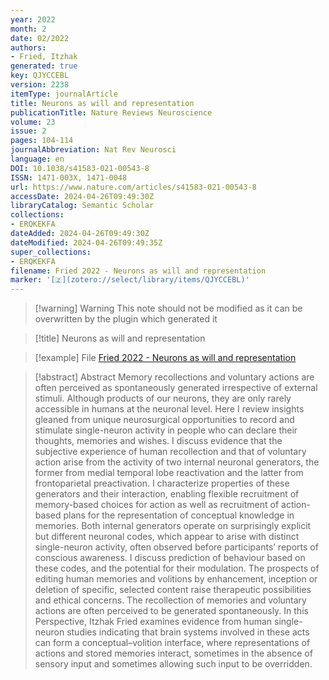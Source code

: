 ```yaml
---
year: 2022
month: 2
date: 02/2022
authors:
- Fried, Itzhak
generated: true
key: QJYCCEBL
version: 2238
itemType: journalArticle
title: Neurons as will and representation
publicationTitle: Nature Reviews Neuroscience
volume: 23
issue: 2
pages: 104-114
journalAbbreviation: Nat Rev Neurosci
language: en
DOI: 10.1038/s41583-021-00543-8
ISSN: 1471-003X, 1471-0048
url: https://www.nature.com/articles/s41583-021-00543-8
accessDate: 2024-04-26T09:49:30Z
libraryCatalog: Semantic Scholar
collections:
- ERQKEKFA
dateAdded: 2024-04-26T09:49:30Z
dateModified: 2024-04-26T09:49:35Z
super_collections:
- ERQKEKFA
filename: Fried 2022 - Neurons as will and representation
marker: '[🇿](zotero://select/library/items/QJYCCEBL)'
---
```



 > 
 > \[!warning\] Warning
 > This note should not be modified as it can be overwritten by the plugin which generated it

 > 
 > \[!title\] Neurons as will and representation

 > 
 > \[!example\] File
 > [Fried 2022 - Neurons as will and representation](Fried%202022%20-%20Neurons%20as%20will%20and%20representation.pdf)

 > 
 > \[!abstract\] Abstract
 > Memory recollections and voluntary actions are often perceived as spontaneously generated irrespective of external stimuli. Although products of our neurons, they are only rarely accessible in humans at the neuronal level. Here I review insights gleaned from unique neurosurgical opportunities to record and stimulate single-neuron activity in people who can declare their thoughts, memories and wishes. I discuss evidence that the subjective experience of human recollection and that of voluntary action arise from the activity of two internal neuronal generators, the former from medial temporal lobe reactivation and the latter from frontoparietal preactivation. I characterize properties of these generators and their interaction, enabling flexible recruitment of memory-based choices for action as well as recruitment of action-based plans for the representation of conceptual knowledge in memories. Both internal generators operate on surprisingly explicit but different neuronal codes, which appear to arise with distinct single-neuron activity, often observed before participants’ reports of conscious awareness. I discuss prediction of behaviour based on these codes, and the potential for their modulation. The prospects of editing human memories and volitions by enhancement, inception or deletion of specific, selected content raise therapeutic possibilities and ethical concerns. The recollection of memories and voluntary actions are often perceived to be generated spontaneously. In this Perspective, Itzhak Fried examines evidence from human single-neuron studies indicating that brain systems involved in these acts can form a conceptual–volition interface, where representations of actions and stored memories interact, sometimes in the absence of sensory input and sometimes allowing such input to be overridden.
